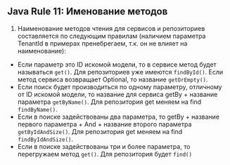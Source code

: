 ## Java Rule 11: Именование методов



1. Наименование методов чтения для сервисов и репозиториев составляется по следующим правилам
(наличием параметра TenantId в примерах пренебрегаем, т.к. он не влияет на наименование):
- Если параметр это ID искомой модели, то в сервисе метод будет называться `get()`. Для репозиториев уже имеются `findById()`.
Если метод сервиса возвращает Optional, то название `getOrEmpty()`.
- Если поиск будет производиться по одному параметру, отличному от ID искомой модели, то название для сервиса
getBy + название параметра `getByName()`. Для репозитория get меняем на find `findByName()`.
- Если в поиске задействованы два параметра, то getBy + название первого параметра + And + название второго параметра
`getByIdAndSize()`. Для репозитория get меняем на find `findByIdAndSize()`.
- Если в поиске задействованы три и более параметра, то перегружаем метод `get()`. Для репозитория будет `find()`
